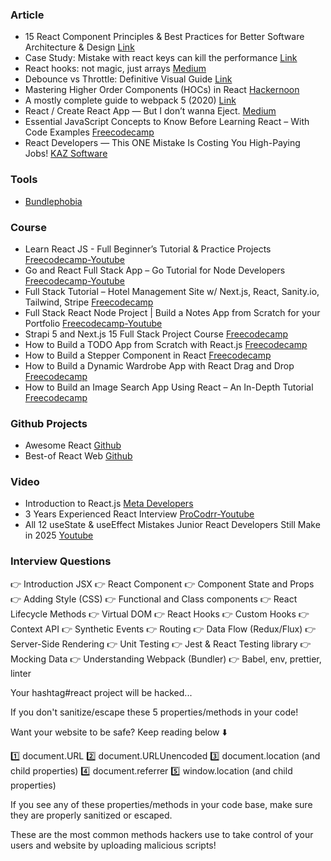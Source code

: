 ### Article

- 15 React Component Principles & Best Practices for Better Software Architecture & Design [Link](https://thetshaped.dev/p/15-react-component-principles-for-better-design)
- Case Study: Mistake with react keys can kill the performance [Link](https://www.showrin.com/blog/case-study-mistake-with-react-keys-can-kill-the-performance)
- React hooks: not magic, just arrays [Medium](https://medium.com/@ryardley/react-hooks-not-magic-just-arrays-cd4f1857236e)
- Debounce vs Throttle: Definitive Visual Guide [Link](https://kettanaito.com/blog/debounce-vs-throttle)
- Mastering Higher Order Components (HOCs) in React [Hackernoon](https://hackernoon.com/mastering-higher-order-components-hocs-in-react)
- A mostly complete guide to webpack 5 (2020) [Link](https://www.valentinog.com/blog/webpack/)
- React / Create React App — But I don’t wanna Eject. [Medium](https://medium.com/@timarney/but-i-dont-wanna-eject-3e3da5826e39#.x81bb4kji)
- Essential JavaScript Concepts to Know Before Learning React – With Code Examples [Freecodecamp](https://www.freecodecamp.org/news/essential-javascript-concepts-before-react/)
- React Developers — This ONE Mistake Is Costing You High-Paying Jobs! [KAZ Software](https://kaz.com.bd/blog/react-developers-this-one-mistake-is-costing-you-high-paying-jobs)


### Tools
- [Bundlephobia](https://bundlephobia.com/)

### Course

- Learn React JS - Full Beginner’s Tutorial & Practice Projects [Freecodecamp-Youtube](https://youtu.be/x4rFhThSX04?si=vhVdvauTZyAQ2Gt7)
- Go and React Full Stack App – Go Tutorial for Node Developers [Freecodecamp-Youtube](https://youtu.be/lNd7XlXwlho?si=nMs1TyBxGQ-f_MRt)
- Full Stack Tutorial – Hotel Management Site w/ Next.js, React, Sanity.io, Tailwind, Stripe [Freecodecamp](https://youtu.be/kiCH27qsNL8?si=53qjp8zAeO9WRTb5)
- Full Stack React Node Project | Build a Notes App from Scratch for your Portfolio [Freecodecamp-Youtube](https://youtu.be/2MoSzSlAuNk?si=hxVLd1zeLeBwv0Wj)
- Strapi 5 and Next.js 15 Full Stack Project Course [Freecodecamp](https://youtu.be/Q-cPtlYG1cY?si=HpGyuGX4apZ7_cSl)
- How to Build a TODO App from Scratch with React.js [Freecodecamp](https://www.freecodecamp.org/news/build-a-todo-app-from-scratch-with-reactjs/)
- How to Build a Stepper Component in React [Freecodecamp](https://www.freecodecamp.org/news/build-a-stepper-component-in-react/)
- How to Build a Dynamic Wardrobe App with React Drag and Drop [Freecodecamp](https://www.freecodecamp.org/news/how-to-build-a-dynamic-wardrobe-app-with-react-drag-and-drop/)
- How to Build an Image Search App Using React – An In-Depth Tutorial [Freecodecamp](https://www.freecodecamp.org/news/how-to-build-an-image-search-app-using-react/)

### Github Projects

- Awesome React [Github](https://github.com/enaqx/awesome-react)
- Best-of React Web [Github](https://github.com/lukasmasuch/best-of-react)

### Video 

- Introduction to React.js [Meta Developers](https://youtu.be/XxVg_s8xAms?si=Vkpxlpp0AJuh-Y2R)
- 3 Years Experienced React Interview [ProCodrr-Youtube](https://youtu.be/rX4dlpvbvu8?si=2YmpNJTCVBOkJ7YE)
- All 12 useState & useEffect Mistakes Junior React Developers Still Make in 2025 [Youtube](https://youtu.be/-yIsQPp31L0?si=mIAWY-zvDAuxBHII)

### Interview Questions

👉 Introduction JSX
👉 React Component
👉 Component State and Props
👉 Adding Style (CSS)
👉 Functional and Class components
👉 React Lifecycle Methods
👉 Virtual DOM
👉 React Hooks
👉 Custom Hooks
👉 Context API
👉 Synthetic Events
👉 Routing
👉 Data Flow (Redux/Flux)
👉 Server-Side Rendering
👉 Unit Testing
👉 Jest & React Testing library
👉 Mocking Data
👉 Understanding Webpack (Bundler)
👉 Babel, env, prettier, linter

<!--  -->

Your hashtag#react project will be hacked...

If you don't sanitize/escape these 5 properties/methods in your code!

Want your website to be safe? Keep reading below ⬇️

1️⃣ document.URL
2️⃣ document.URLUnencoded
3️⃣ document.location (and child properties)
4️⃣ document.referrer
5️⃣ window.location (and child properties)

If you see any of these properties/methods in your code base, make sure they are properly sanitized or escaped.

These are the most common methods hackers use to take control of your users and website by uploading malicious scripts!